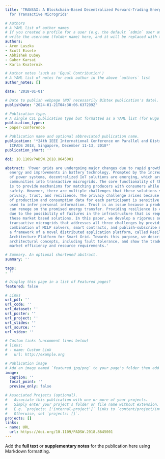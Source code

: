 ```yaml
---
title: 'TRANSAX: A Blockchain-Based Decentralized Forward-Trading Energy Exchanged
  for Transactive Microgrids'

# Authors
# A YAML list of author names
# If you created a profile for a user (e.g. the default `admin` user at `content/authors/admin/`), 
# write the username (folder name) here, and it will be replaced with their full name and linked to their profile.
authors:
- Aron Laszka
- Scott Eisele
- Abhishek Dubey
- Gabor Karsai
- Karla Kvaternik

# Author notes (such as 'Equal Contribution')
# A YAML list of notes for each author in the above `authors` list
author_notes: []

date: '2018-01-01'

# Date to publish webpage (NOT necessarily Bibtex publication's date).
publishDate: '2024-01-21T04:30:06.637209Z'

# Publication type.
# A single CSL publication type but formatted as a YAML list (for Hugo requirements).
publication_types:
- paper-conference

# Publication name and optional abbreviated publication name.
publication: '*24th IEEE International Conference on Parallel and Distributed Systems,
  ICPADS 2018, Singapore, December 11-13, 2018*'
publication_short: ''

doi: 10.1109/PADSW.2018.8645001

abstract: 'Power grids are undergoing major changes due to rapid growth in renewable
  energy and improvements in battery technology. Prompted by the increasing complexity
  of power systems, decentralized IoT solutions are emerging, which arrange local
  communities into transactive microgrids. The core functionality of these solutions
  is to provide mechanisms for matching producers with consumers while ensuring system
  safety. However, there are multiple challenges that these solutions still face:
  privacy, trust, and resilience. The privacy challenge arises because the time series
  of production and consumption data for each participant is sensitive and may be
  used to infer personal information. Trust is an issue because a producer or consumer
  can renege on the promised energy transfer. Providing resilience is challenging
  due to the possibility of failures in the infrastructure that is required to support
  these market based solutions. In this paper, we develop a rigorous solution for
  transactive microgrids that addresses all three challenges by providing an innovative
  combination of MILP solvers, smart contracts, and publish-subscribe middleware within
  a framework of a novel distributed application platform, called Resilient Information
  Architecture Platform for Smart Grid. Towards this purpose, we describe the key
  architectural concepts, including fault tolerance, and show the trade-off between
  market efficiency and resource requirements.'

# Summary. An optional shortened abstract.
summary: ''

tags:
- ''

# Display this page in a list of Featured pages?
featured: false

# Links
url_pdf: ''
url_code: ''
url_dataset: ''
url_poster: ''
url_project: ''
url_slides: ''
url_source: ''
url_video: ''

# Custom links (uncomment lines below)
# links:
# - name: Custom Link
#   url: http://example.org

# Publication image
# Add an image named `featured.jpg/png` to your page's folder then add a caption below.
image:
  caption: ''
  focal_point: ''
  preview_only: false

# Associated Projects (optional).
#   Associate this publication with one or more of your projects.
#   Simply enter your project's folder or file name without extension.
#   E.g. `projects: ['internal-project']` links to `content/project/internal-project/index.md`.
#   Otherwise, set `projects: []`.
projects: []
links:
- name: URL
  url: https://doi.org/10.1109/PADSW.2018.8645001
---
```


Add the **full text** or **supplementary notes** for the publication here using Markdown formatting.
